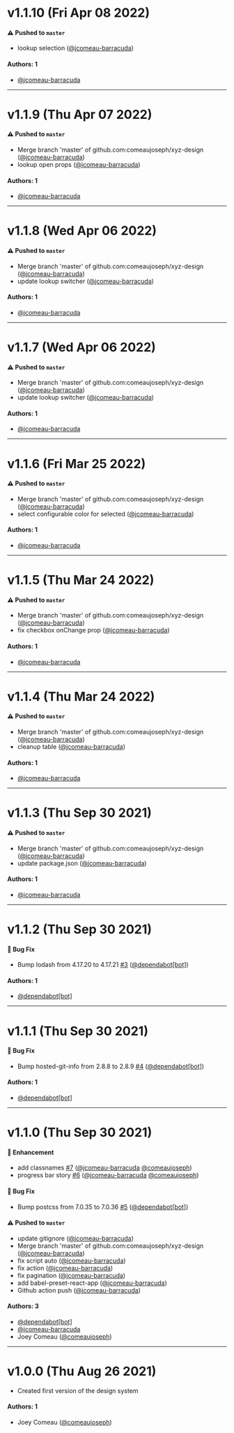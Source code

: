 # v1.1.10 (Fri Apr 08 2022)

#### ⚠️ Pushed to `master`

- lookup selection ([@jcomeau-barracuda](https://github.com/jcomeau-barracuda))

#### Authors: 1

- [@jcomeau-barracuda](https://github.com/jcomeau-barracuda)

---

# v1.1.9 (Thu Apr 07 2022)

#### ⚠️ Pushed to `master`

- Merge branch 'master' of github.com:comeaujoseph/xyz-design ([@jcomeau-barracuda](https://github.com/jcomeau-barracuda))
- lookup open props ([@jcomeau-barracuda](https://github.com/jcomeau-barracuda))

#### Authors: 1

- [@jcomeau-barracuda](https://github.com/jcomeau-barracuda)

---

# v1.1.8 (Wed Apr 06 2022)

#### ⚠️ Pushed to `master`

- Merge branch 'master' of github.com:comeaujoseph/xyz-design ([@jcomeau-barracuda](https://github.com/jcomeau-barracuda))
- update lookup switcher ([@jcomeau-barracuda](https://github.com/jcomeau-barracuda))

#### Authors: 1

- [@jcomeau-barracuda](https://github.com/jcomeau-barracuda)

---

# v1.1.7 (Wed Apr 06 2022)

#### ⚠️ Pushed to `master`

- Merge branch 'master' of github.com:comeaujoseph/xyz-design ([@jcomeau-barracuda](https://github.com/jcomeau-barracuda))
- update lookup switcher ([@jcomeau-barracuda](https://github.com/jcomeau-barracuda))

#### Authors: 1

- [@jcomeau-barracuda](https://github.com/jcomeau-barracuda)

---

# v1.1.6 (Fri Mar 25 2022)

#### ⚠️ Pushed to `master`

- Merge branch 'master' of github.com:comeaujoseph/xyz-design ([@jcomeau-barracuda](https://github.com/jcomeau-barracuda))
- select configurable color for selected ([@jcomeau-barracuda](https://github.com/jcomeau-barracuda))

#### Authors: 1

- [@jcomeau-barracuda](https://github.com/jcomeau-barracuda)

---

# v1.1.5 (Thu Mar 24 2022)

#### ⚠️ Pushed to `master`

- Merge branch 'master' of github.com:comeaujoseph/xyz-design ([@jcomeau-barracuda](https://github.com/jcomeau-barracuda))
- fix checkbox onChange prop ([@jcomeau-barracuda](https://github.com/jcomeau-barracuda))

#### Authors: 1

- [@jcomeau-barracuda](https://github.com/jcomeau-barracuda)

---

# v1.1.4 (Thu Mar 24 2022)

#### ⚠️ Pushed to `master`

- Merge branch 'master' of github.com:comeaujoseph/xyz-design ([@jcomeau-barracuda](https://github.com/jcomeau-barracuda))
- cleanup table ([@jcomeau-barracuda](https://github.com/jcomeau-barracuda))

#### Authors: 1

- [@jcomeau-barracuda](https://github.com/jcomeau-barracuda)

---

# v1.1.3 (Thu Sep 30 2021)

#### ⚠️ Pushed to `master`

- Merge branch 'master' of github.com:comeaujoseph/xyz-design ([@jcomeau-barracuda](https://github.com/jcomeau-barracuda))
- update package.json ([@jcomeau-barracuda](https://github.com/jcomeau-barracuda))

#### Authors: 1

- [@jcomeau-barracuda](https://github.com/jcomeau-barracuda)

---

# v1.1.2 (Thu Sep 30 2021)

#### 🐛 Bug Fix

- Bump lodash from 4.17.20 to 4.17.21 [#3](https://github.com/comeaujoseph/xyz-design/pull/3) ([@dependabot[bot]](https://github.com/dependabot[bot]))

#### Authors: 1

- [@dependabot[bot]](https://github.com/dependabot[bot])

---

# v1.1.1 (Thu Sep 30 2021)

#### 🐛 Bug Fix

- Bump hosted-git-info from 2.8.8 to 2.8.9 [#4](https://github.com/comeaujoseph/xyz-design/pull/4) ([@dependabot[bot]](https://github.com/dependabot[bot]))

#### Authors: 1

- [@dependabot[bot]](https://github.com/dependabot[bot])

---

# v1.1.0 (Thu Sep 30 2021)

#### 🚀 Enhancement

- add classnames [#7](https://github.com/comeaujoseph/xyz-design/pull/7) ([@jcomeau-barracuda](https://github.com/jcomeau-barracuda) [@comeaujoseph](https://github.com/comeaujoseph))
- progress bar story [#6](https://github.com/comeaujoseph/xyz-design/pull/6) ([@jcomeau-barracuda](https://github.com/jcomeau-barracuda) [@comeaujoseph](https://github.com/comeaujoseph))

#### 🐛 Bug Fix

- Bump postcss from 7.0.35 to 7.0.36 [#5](https://github.com/comeaujoseph/xyz-design/pull/5) ([@dependabot[bot]](https://github.com/dependabot[bot]))

#### ⚠️ Pushed to `master`

- update gitignore ([@jcomeau-barracuda](https://github.com/jcomeau-barracuda))
- Merge branch 'master' of github.com:comeaujoseph/xyz-design ([@jcomeau-barracuda](https://github.com/jcomeau-barracuda))
- fix script auto ([@jcomeau-barracuda](https://github.com/jcomeau-barracuda))
- fix action ([@jcomeau-barracuda](https://github.com/jcomeau-barracuda))
- fix pagination ([@jcomeau-barracuda](https://github.com/jcomeau-barracuda))
- add babel-preset-react-app ([@jcomeau-barracuda](https://github.com/jcomeau-barracuda))
- Github action push ([@jcomeau-barracuda](https://github.com/jcomeau-barracuda))

#### Authors: 3

- [@dependabot[bot]](https://github.com/dependabot[bot])
- [@jcomeau-barracuda](https://github.com/jcomeau-barracuda)
- Joey Comeau ([@comeaujoseph](https://github.com/comeaujoseph))

---

# v1.0.0 (Thu Aug 26 2021)

- Created first version of the design system

#### Authors: 1

- Joey Comeau ([@comeaujoseph](https://github.com/comeaujoseph))
